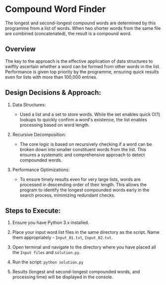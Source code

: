 # Compound Word Finder
The longest and second-longest compound words are determined by this programme from a list of words. When two shorter words from the same file are combined (concatenated), the result is a compound word.

## Overview
The key to the approach is the effective application of data structures to swiftly ascertain whether a word can be formed from other words in the list. Performance is given top priority by the programme, ensuring quick results even for lists with more than 100,000 entries.

## Design Decisions & Approach:
1. Data Structures:

    - Used a list and a set to store words. While the set enables quick O(1) lookups to quickly confirm a word's existence, the list enables processing based on word length.
2. Recursive Decomposition:

    - The core logic is based on recursively checking if a word can be broken down into smaller constituent words from the list. This ensures a systematic and comprehensive approach to detect compounded words.
3. Performance Optimizations:

    - To ensure timely results even for very large lists, words are processed in descending order of their length. This allows the program to identify the longest compounded words early in the search process, minimizing redundant checks.
## Steps to Execute:

1. Ensure you have Python 3.x installed.
2. Place your input word list files in the same directory as the script. Name them appropriately - `Input_01.txt`, `Input_02.txt`.
3. Open terminal and navigate to the directory where you have placed all the `Input files` and `solution.py`.
4. Run the script: 
```python solution.py```

1. Results (longest and second-longest compounded words, and processing time) will be displayed in the console.
